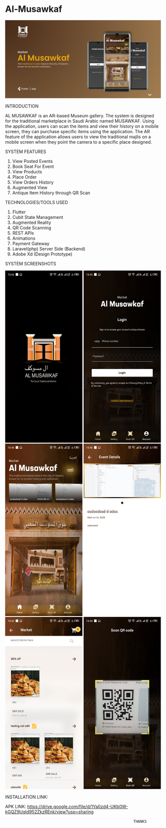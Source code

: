 # Al-Musawkaf
<img src = "Al Musawkaf.jpg" width ="1000" />

INTRODUCTION

AL MUSAWKAF is an AR-based Museum gallery. The system is designed for the traditional marketplace in Saudi Arabic named MUSAWKAF. Using the application, users can scan the items and view their history on a mobile screen, they can purchase specific items using the application. The AR feature of the application allows users to view the traditional majlis on a mobile screen when they point the camera to a specific place designed.

SYSTEM FEATURES

1. View Posted Events
2. Book Seat For Event
3. View Products
4. Place Order
5. View Orders History
6. Augmented View
7. Antique Item History through QR Scan

TECHNOLOGIES/TOOLS USED
1. Flutter
2. Cubit State Management
3. Augmented Reality
4. QR Code Scanning
5. REST APIs
6. Animations
7. Payment Gateway
8. Laravel(php) Server Side (Backend)
9. Adobe Xd (Design Prototype)

SYSTEM SCREENSHOTS

<img src = "1.jpg" width ="250" /> <img src = "2.jpg" width ="250" /> <img src = "3.jpg" width ="250" /> <img src = "4.jpg" width ="250" /> <img src = "5.jpg" width ="250" /> <img src = "6.jpg" width ="250" />

INSTALLATION LINK:

APK LINK: https://drive.google.com/file/d/1Ya0zd4-UKb0W-kGQZ9UqId952ZkzREnk/view?usp=sharing


                                                              THANKS
